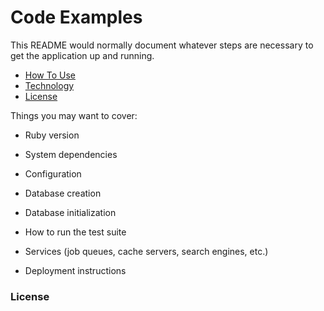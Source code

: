 # Code Examples

This README would normally document whatever steps are necessary to get the
application up and running.

  - [How To Use](#how-to-use)
  - [Technology](#technology)
  - [License](#license)

Things you may want to cover:

* Ruby version

* System dependencies

* Configuration

* Database creation

* Database initialization

* How to run the test suite

* Services (job queues, cache servers, search engines, etc.)

* Deployment instructions

### <a name="license"></a> License
